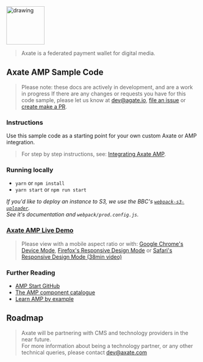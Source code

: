 <img src="https://axate-amp.s3.eu-west-2.amazonaws.com/images/logo-axate-dark-transparent.svg" alt="drawing" alt="Axate" width="100" />

> Axate is a federated payment wallet for digital media.




## Axate AMP Sample Code

> Please note: these docs are actively in development, and are a work in progress
> If there are any changes or requests you have for this code sample, please let us know at dev@agate.io, [file an issue](https://github.com/AgateHQ/axate-amp-sample-code/issues/new) or [create make a PR](https://github.com/AgateHQ/axate-amp-sample-code/compare).  

### Instructions

Use this sample code as a starting point for your own custom Axate or AMP integration.


> For step by step instructions, see: [Integrating Axate AMP](https://github.com/AgateHQ/axate-developer-docs/blob/master/docs/amp/readme.md).  


### Running locally

* `yarn` or `npm install`
* `yarn start` or `npm run start`


_If you'd like to deploy an instance to S3, we use the BBC's [`webpack-s3-uploader`](https://github.com/bbc/webpack-s3-uploader).  
See it's documentation and `webpack/prod.config.js`._



### [Axate AMP Live Demo](https://axate-amp.s3.eu-west-2.amazonaws.com/index.html)

> Please view with a mobile aspect ratio or with: [Google Chrome's Device Mode](https://developers.google.com/web/tools/chrome-devtools/device-mode/), [Firefox's Responsive Design Mode](https://developer.mozilla.org/en-US/docs/Tools/Responsive_Design_Mode) or [Safari's Responsive Design Mode (38min video)](https://developer.apple.com/videos/play/wwdc2015/505/)




### Further Reading

* [AMP Start GitHub](https://github.com/ampproject/ampstart)
* [The AMP component catalogue](https://amp.dev/documentation/components/)
* [Learn AMP by example](https://amp.dev/documentation/examples/)



## Roadmap

> Axate will be partnering with CMS and technology providers in the near future.<br />
> For more information about being a technology partner, or any other technical queries, please contact <a href="mailto:dev@axate.com?subject=Integrate with Axate">dev@axate.com</a>